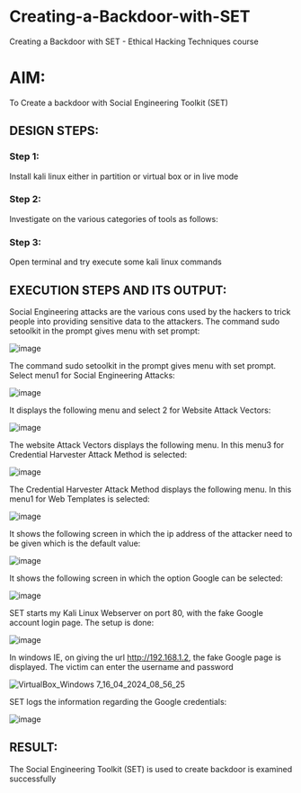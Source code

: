 # Creating-a-Backdoor-with-SET
Creating a Backdoor with SET - Ethical Hacking Techniques course

# AIM:
To Create a backdoor with Social Engineering Toolkit (SET)

## DESIGN STEPS:

### Step 1:

Install kali linux either in partition or virtual box or in live mode


### Step 2:

Investigate on the various categories of tools as follows:

### Step 3:

Open terminal and try execute some kali linux commands

## EXECUTION STEPS AND ITS OUTPUT:
Social Engineering attacks are the various cons used by the hackers to trick people into providing sensitive data to the attackers. 
The command sudo setoolkit in the prompt gives menu with set prompt:

![image](https://github.com/Darkwebnew/creating-a-backdoor-with-SET/assets/143114486/4a75acf8-bb87-4a6d-98dc-3b791d94ad59)


The command sudo setoolkit in the prompt gives menu with set prompt. Select menu1 for Social Engineering Attacks:

![image](https://github.com/Darkwebnew/creating-a-backdoor-with-SET/assets/143114486/b5ed6cb9-84a9-46bd-9dc8-772dda3c9c4e)

It displays the following menu and select 2 for Website Attack Vectors:

![image](https://github.com/Darkwebnew/creating-a-backdoor-with-SET/assets/143114486/858193aa-a5b9-49b2-bf64-29c21ab4a7d9)

The website Attack Vectors displays the following menu. In this menu3 for Credential Harvester Attack Method is selected:

![image](https://github.com/Darkwebnew/creating-a-backdoor-with-SET/assets/143114486/a8a0f2de-c4d6-41af-b1d8-e24ce955bbbf)

The Credential Harvester Attack Method displays the following menu. In this menu1 for Web Templates is selected:

![image](https://github.com/Darkwebnew/creating-a-backdoor-with-SET/assets/143114486/10a75810-4378-41ca-8ca0-da158eec1b8b)

It shows the following screen in which the ip address of the attacker need to be given which is the default value:

![image](https://github.com/Darkwebnew/creating-a-backdoor-with-SET/assets/143114486/9e47900b-3757-4fc2-b28e-e15a1f869e71)

It shows the following screen in which the option Google can be selected:

![image](https://github.com/Darkwebnew/creating-a-backdoor-with-SET/assets/143114486/7cbd8afc-5e94-4071-a50c-5e4cf95598c7)

SET starts my Kali Linux Webserver on port 80, with the fake Google account login page. The setup is done:

![image](https://github.com/Darkwebnew/creating-a-backdoor-with-SET/assets/143114486/e14d0605-f905-43c3-a0d7-d4747a1dbdbd)

In windows IE, on giving the url http://192.168.1.2, the fake Google page is displayed. The victim can enter the username and password

![VirtualBox_Windows 7_16_04_2024_08_56_25](https://github.com/Darkwebnew/creating-a-backdoor-with-SET/assets/143114486/ddfca21d-cefc-4324-9b8c-c431c483bdd6)

SET logs the information regarding the Google credentials:

![image](https://github.com/Darkwebnew/creating-a-backdoor-with-SET/assets/143114486/11d7e1b1-2a4b-4291-b910-c20ac204c585)

## RESULT:
The Social Engineering Toolkit (SET) is used to create backdoor is  examined successfully
